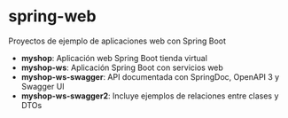 # spring-web
Proyectos de ejemplo de aplicaciones web con Spring Boot

 - **myshop**: Aplicación web Spring Boot tienda virtual
 - **myshop-ws**: Aplicación Spring Boot con servicios web
 - **myshop-ws-swagger**: API documentada con SpringDoc, OpenAPI 3 y Swagger UI
 - **myshop-ws-swagger2**: Incluye ejemplos de relaciones entre clases y DTOs
